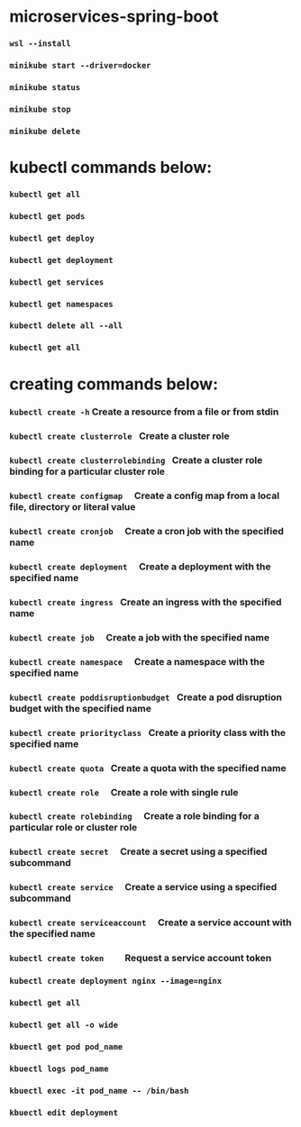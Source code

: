 # microservices-spring-boot

### ```wsl --install```
### ```minikube start --driver=docker```
### ```minikube status```
### ```minikube stop```
### ```minikube delete```

# kubectl commands below:

### ```kubectl get all```
### ```kubectl get pods```
### ```kubectl get deploy```
### ```kubectl get deployment```
### ```kubectl get services```
### ```kubectl get namespaces```
### ```kubectl delete all --all```
### ```kubectl get all```

# creating commands below:
### ```kubectl create -h```                    Create a resource from a file or from stdin
### ```kubectl create clusterrole ```          Create a cluster role
### ```kubectl create clusterrolebinding ```   Create a cluster role binding for a particular cluster role
### ```kubectl create configmap  ```           Create a config map from a local file, directory or literal value
### ```kubectl create cronjob  ```             Create a cron job with the specified name
### ```kubectl create deployment  ```          Create a deployment with the specified name
### ```kubectl create ingress ```              Create an ingress with the specified name
### ```kubectl create job  ```                 Create a job with the specified name
### ```kubectl create namespace  ```           Create a namespace with the specified name
### ```kubectl create poddisruptionbudget ```  Create a pod disruption budget with the specified name
### ```kubectl create priorityclass ```        Create a priority class with the specified name
### ```kubectl create quota ```                Create a quota with the specified name
### ```kubectl create role  ```                Create a role with single rule
### ```kubectl create rolebinding  ```         Create a role binding for a particular role or cluster role
### ```kubectl create secret  ```              Create a secret using a specified subcommand
### ```kubectl create service  ```             Create a service using a specified subcommand
### ```kubectl create serviceaccount  ```      Create a service account with the specified name
### ```kubectl create token    ```             Request a service account token

### ```kubectl create deployment nginx --image=nginx ```

### ```kubectl get all```
### ```kubectl get all -o wide```
### ```kbuectl get pod pod_name```
### ```kbuectl logs pod_name```
### ```kbuectl exec -it pod_name -- /bin/bash```
### ```kbuectl edit deployment```